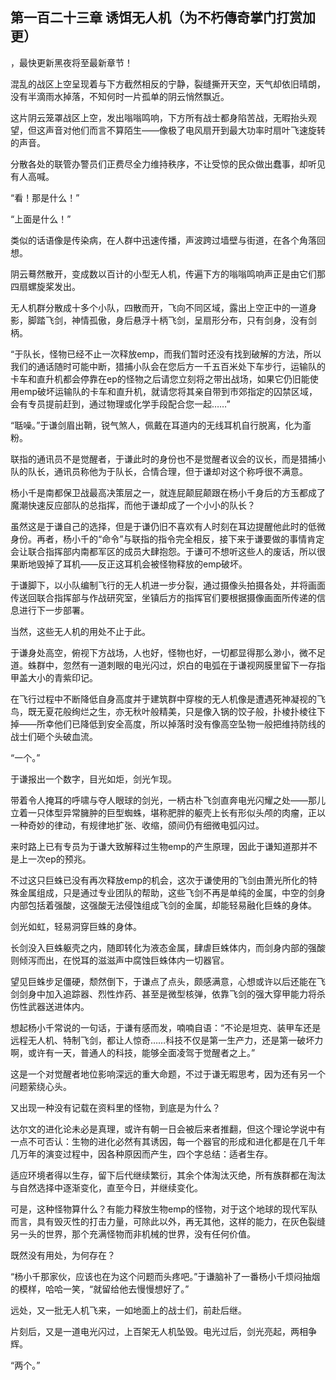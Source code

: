 ## 第一百二十三章 诱饵无人机（为不朽傳奇掌门打赏加更）
，最快更新黑夜将至最新章节！

混乱的战区上空呈现着与下方截然相反的宁静，裂缝撕开天空，天气却依旧晴朗，没有半滴雨水掉落，不知何时一片孤单的阴云悄然飘近。

这片阴云笼罩战区上空，发出嗡嗡鸣响，下方所有战士都身陷苦战，无暇抬头观望，但这声音对他们而言不算陌生――像极了电风扇开到最大功率时扇叶飞速旋转的声音。

分散各处的联管办警员们正费尽全力维持秩序，不让受惊的民众做出蠢事，却听见有人高喊。

“看！那是什么！”

“上面是什么！”

类似的话语像是传染病，在人群中迅速传播，声波跨过墙壁与街道，在各个角落回想。

阴云蓦然散开，变成数以百计的小型无人机，传遍下方的嗡嗡鸣响声正是由它们那四扇螺旋桨发出。

无人机群分散成十多个小队，四散而开，飞向不同区域，露出上空正中的一道身影，脚踏飞剑，神情孤傲，身后悬浮十柄飞剑，呈扇形分布，只有剑身，没有剑柄。

“于队长，怪物已经不止一次释放emp，而我们暂时还没有找到破解的方法，所以我们的通话随时可能中断，猎捕小队会在您后方一千五百米处下车步行，运输队的卡车和直升机都会停靠在ep的怪物之后请您立刻将之带出战场，如果它仍旧能使用emp破坏运输队的卡车和直升机，就请您将其亲自带到市郊指定的囚禁区域，会有专员提前赶到，通过物理或化学手段配合您一起……”

“聒噪。”于谦剑眉出鞘，锐气煞人，佩戴在耳道内的无线耳机自行脱离，化为齑粉。

联指的通讯员不是觉醒者，于谦此时的身份也不是觉醒者议会的议长，而是猎捕小队的队长，通讯员称他为于队长，合情合理，但于谦却对这个称呼很不满意。

杨小千是南都保卫战最高决策层之一，就连屁颠屁颠跟在杨小千身后的方玉都成了魔潮快速反应部队的总指挥，而他于谦却成了一个小小的队长？

虽然这是于谦自己的选择，但是于谦仍旧不喜欢有人时刻在耳边提醒他此时的低微身份。再者，杨小千的“命令”与联指的指令完全相反，接下来于谦要做的事情肯定会让联合指挥部内南都军区的成员大肆抱怨。于谦可不想听这些人的废话，所以很果断地毁掉了耳机――反正这耳机会被怪物释放的emp破坏。

于谦脚下，以小队编制飞行的无人机进一步分裂，通过摄像头拍摄各处，并将画面传送回联合指挥部与作战研究室，坐镇后方的指挥官们要根据摄像画面所传递的信息进行下一步部署。

当然，这些无人机的用处不止于此。

于谦身处高空，俯视下方战场，人也好，怪物也好，一切都显得那么渺小，微不足道。蛛群中，忽然有一道刺眼的电光闪过，炽白的电弧在于谦视网膜里留下一存指甲盖大小的青紫印记。

在飞行过程中不断降低自身高度并于建筑群中穿梭的无人机像是遭遇死神凝视的飞鸟，既无夏花般绚烂之生，亦无秋叶般精美，只是像入锅的饺子般，扑棱扑棱往下掉――所幸他们已降低到安全高度，所以掉落时没有像高空坠物一般把维持防线的战士们砸个头破血流。

“一个。”

于谦报出一个数字，目光如炬，剑光乍现。

带着令人掩耳的呼啸与夺人眼球的剑光，一柄古朴飞剑直奔电光闪耀之处――那儿立着一只体型异常臃肿的巨型蜘蛛，堪称肥胖的躯壳上长有形似头颅的肉瘤，正以一种奇妙的律动，有规律地扩张、收缩，颌间仍有细微电弧闪过。

来时路上已有专员为于谦大致解释过生物emp的产生原理，因此于谦知道那并不是上一次ep的预兆。

不过这只巨蛛已没有再次释放emp的机会，这次于谦使用的飞剑由萧光所化的特殊金属组成，只是通过专业团队的帮助，这些飞剑不再是单纯的金属，中空的剑身内部包括着强酸，这强酸无法侵蚀组成飞剑的金属，却能轻易融化巨蛛的身体。

剑光如虹，轻易洞穿巨蛛的身体。

长剑没入巨蛛躯壳之内，随即转化为液态金属，肆虐巨蛛体内，而剑身内部的强酸则倾泻而出，在悦耳的滋滋声中腐蚀巨蛛体内一切器官。

望见巨蛛步足僵硬，颓然倒下，于谦点了点头，颇感满意，心想或许以后还能在飞剑剑身中加入追踪器、烈性炸药、甚至是微型核弹，依靠飞剑的强大穿甲能力将杀伤性武器送进体内。

想起杨小千常说的一句话，于谦有感而发，喃喃自语：“不论是坦克、装甲车还是远程无人机、特制飞剑，都让人惊奇……科技不仅是第一生产力，还是第一破坏力啊，或许有一天，普通人的科技，能够全面凌驾于觉醒者之上。”

这是一个对觉醒者地位影响深远的重大命题，不过于谦无暇思考，因为还有另一个问题萦绕心头。

又出现一种没有记载在资料里的怪物，到底是为什么？

达尔文的进化论未必是真理，或许有朝一日会被后来者推翻，但这个理论学说中有一点不可否认：生物的进化必然有其诱因，每一个器官的形成和进化都是在几千年几万年的演变过程中，因各种原因而产生，四个字总结：适者生存。

适应环境者得以生存，留下后代继续繁衍，其余个体淘汰灭绝，所有族群都在淘汰与自然选择中逐渐变化，直至今日，并继续变化。

可是，这种怪物算什么？有能力释放生物emp的怪物，对于这个地球的现代军队而言，具有毁灭性的打击力量，可除此以外，再无其他，这样的能力，在灰色裂缝另一头的世界，那个充满怪物而非机械的世界，没有任何价值。

既然没有用处，为何存在？

“杨小千那家伙，应该也在为这个问题而头疼吧。”于谦脑补了一番杨小千烦闷抽烟的模样，哈哈一笑，“就留给他去慢慢想好了。”

远处，又一批无人机飞来，一如地面上的战士们，前赴后继。

片刻后，又是一道电光闪过，上百架无人机坠毁。电光过后，剑光亮起，两相争辉。

“两个。”

